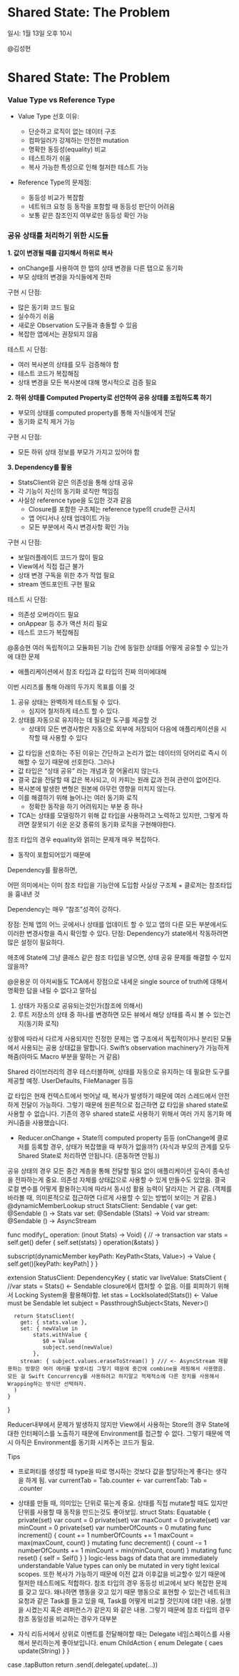 # Shared State: The Problem
일시: 1월 13일 오후 10시

@김성현 
# Shared State: The Problem

### Value Type vs Reference Type
- Value Type 선호 이유:
  - 단순하고 로직이 없는 데이터 구조
  - 컴파일러가 강제하는 안전한 mutation
  - 명확한 동등성(equality) 비교
  - 테스트하기 쉬움
  - 복사 가능한 특성으로 인해 철저한 테스트 가능

- Reference Type의 문제점:
  - 동등성 비교가 복잡함
  - 네트워크 요청 등 동작을 포함할 때 동등성 판단이 어려움
  - 보통 같은 참조인지 여부로만 동등성 확인 가능

### 공유 상태를 처리하기 위한 시도들

**1. 값이 변경될 때를 감지해서 하위로 복사**
- onChange를 사용하여 한 탭의 상태 변경을 다른 탭으로 동기화
- 부모 상태의 변경을 자식들에게 전파

구현 시 단점:
- 많은 동기화 코드 필요
- 실수하기 쉬움
- 새로운 Observation 도구들과 충돌할 수 있음
- 복잡한 앱에서는 권장되지 않음

테스트 시 단점:
- 여러 복사본의 상태를 모두 검증해야 함
- 테스트 코드가 복잡해짐
- 상태 변경을 모든 복사본에 대해 명시적으로 검증 필요

**2. 하위 상태를 Computed Property로 선언하여 공유 상태를 조립하도록 하기**
- 부모의 상태를 computed property를 통해 자식들에게 전달
- 동기화 로직 제거 가능

구현 시 단점:
- 모든 하위 상태 정보를 부모가 가지고 있어야 함

**3. Dependency를 활용**
- StatsClient와 같은 의존성을 통해 상태 공유
- 각 기능이 자신의 동기화 로직만 책임짐
- 사실상 reference type을 도입한 것과 같음
  - Closure를 포함한 구조체는 reference type의 crude한 근사치
  - 앱 어디서나 상태 업데이트 가능
  - 모든 부분에서 즉시 변경사항 확인 가능

구현 시 단점:
- 보일러플레이트 코드가 많이 필요
- View에서 직접 접근 불가
- 상태 변경 구독을 위한 추가 작업 필요
- stream 엔드포인트 구현 필요

테스트 시 단점:
- 의존성 오버라이드 필요
- onAppear 등 추가 액션 처리 필요
- 테스트 코드가 복잡해짐



@홍승현
여러 독립적이고 모듈화된 기능 간에 동일한 상태를 어떻게 공유할 수 있는가에 대한 문제
- 애플리케이션에서 참조 타입과 값 타입의 진짜 의미에대해

이번 시리즈를 통해 아래의 두가지 목표를 이룰 것
1. 공유 상태는 완벽하게 테스트될 수 있다.
    * 심지어 철저하게 테스트 할 수 있다.
2. 상태를 자동으로 유지하는 데 필요한 도구를 제공할 것
    * 상태의 모든 변경사항은 자동으로 외부에 저장되어 다음에 애플리케이션을 시작할 때 사용할 수 있다

- 값 타입을 선호하는 주된 이유는 간단하고 논리가 없는 데이터의 덩어리로 즉시 이해할 수 있기 때문에 선호한다.
그러나
- 값 타입은 “상태 공유” 라는 개념과 잘 어울리지 않는다.
- 결국 값을 전달할 때 값은 복사되고, 이 카피는 원래 값과 전혀 관련이 없어진다.
- 복사본에 발생한 변형은 원본에 아무런 영향을 미치지 않는다.
- 이를 해결하기 위해 늘어나는 여러 동기화 로직
    - 정확한 동작을 하기 어려워지는 부분 중 하나
- TCA는 상태를 모델링하기 위해 값 타입을 사용하려고 노력하고 있지만, 그렇게 하려면 잘못되기 쉬운 온갖 종류의 동기화 로직을 구현해야한다.

참조 타입의 경우 equality와 얽히는 문제개 매우 복잡하다.
- 동작이 포함되어있기 때문에


Dependency를 활용하면,

어떤 의미에서는 이미 참조 타입을 기능안에 도입함
사실상 구조체 + 클로저는 참조타입을 흉내낸 것

Dependency는 매우 “참조”성격이 강하다.

장점: 전체 앱의 어느 곳에서나 상태를 업데이트 할 수 있고 앱의 다른 모든 부분에서도 이러한 변경사항을 즉시 확인할 수 있다.
단점: Dependency가 state에서 작동하려면 많은 설정이 필요하다.

애초에 State에 그냥 클래스 같은 참조 타입을 넣으면, 상태 공유 문제를 해결할 수 있지 않을까?




@윤용운 
이 아저씨들도 TCA에서 장점으로 내세운 single source of truth에 대해서 명확한 답을 내릴 수 없다고 말하심
1. 상태가 자동으로 공유되는것인가(참조에 의해서)
2. 루트 저장소의 상태 중 하나를 변경하면 모든 뷰에서 해당 상태를 즉시 볼 수 있는건지(동기화 로직)

상황에 따라서 다르게 사용되지만 진정한 문제는 앱 구조에서 독립적이거나 분리된 모듈에서 사용되는 공용 상태값을 말합니다.
Swift’s observation machinery가 가능하게 해줌(아마도 Macro 부분을 말하는 거 같음)

Shared 라이브러리의 경우 테스터블하며, 상태를 자동으로 유지하는 데 필요한 도구를 제공할 예정.
UserDefaults, FileManager 등등

값 타입은 현재 컨텍스트에서 벗어날 때, 복사가 발생하기 때문에 여러 스레드에서 안전하게 전달이 가능하다.
그렇기 때문에 원론적으로 접근하면 값 타입을 shared state로 사용할 수 없습니다. 기존의 경우 shared state로 사용하기 위해서 여러 가지 동기화 메커니즘을 사용했습니다.
- Reducer.onChange + State의 computed property 등등
(onChange에 클로저를 등록할 경우, 상태가 복잡했을 때 부하가 없을까?)
(자식과 부모의 관계를 모두 Shared State로 처리하면 안됩니다. (혼동하면 안됨.))

공유 상태의 경우 모든 중간 계층을 통해 전달할 필요 없이 애플리케이션 깊숙이 종속성을 전파하는게 중요.
의존성 자체를 상태값으로 사용할 수 있게 만들수도 있었음. 결국 로컬 변수를 어떻게 활용하는지에 따라서 동시성 활용 능력이 달라지는 거 같음.
(객체를 바라볼 때, 의미론적으로 접근하면 다르게 사용할 수 있는 방법이 보이는 거 같음.)
@dynamicMemberLookup
struct StatsClient: Sendable {
  var get: @Sendable () -> Stats
  var set: @Sendable (Stats) -> Void
  var stream: @Sendable () -> AsyncStream<Stats>

  func modify(_ operation: (inout Stats) -> Void) { // -> transaction
    var stats = self.get()
    defer { self.set(stats) }
    operation(&stats)
  }

  subscript<Value>(dynamicMember keyPath: KeyPath<Stats, Value>) -> Value {
    self.get()[keyPath: keyPath]
  }
}

extension StatusClient: DependencyKey {
    static var liveValue: StatsClient {
      //var stats = Stats() <- Sendable closure에서 캡처할 수 없음. 이를 회피하기 위해서 Locking System을 활용해야함.
      let stas = LockIsolated(Stats()) <- Value must be Sendable
      let subject = PassthroughSubject<Stats, Never>() 

      return StatsClient(
        get: { stats.value },
        set: { newValue in
            stats.withValue { 
               $0 = Value
               subject.send(newValue)
            },
        stream: { subject.values.eraseToStream() } /// <- AsyncStream 재활용하는 방향은 여러 에러를 발생시킴 그렇기 때문에 중간에 combine을 래핑해서 사용했음. 모든 걸 Swift Concurrency를 사용하려고 하지말고 적제적소에 다른 장치를 사용해서 Wrapping하는 방식만 선택하자. 
      )
    }
}

Reducer내부에서 문제가 발생하지 않지만 View에서 사용하는 Store의 경우 State에 대한 인터페이스를 노출하기 때문에 Environment를 접근할 수 없다. 그렇기 때문에 역시 아직은 Environment를 동기화 시켜주는 코드가 필요.

Tips
- 프로퍼티를 생성할 때 type을 따로 명시하는 것보다 값을 할당하는게 좋다는 생각을 하게 됨.
var currentTab = Tab.counter <-
var currentTab: Tab = .counter

- 상태를 만들 때, 의미있는 단위로 묶는게 중요.
상태를 직접 mutate할 때도 있지만 단위를 사용할 때 동작을 만드는것도 좋아보임.
struct Stats: Equatable {
  private(set) var count = 0
  private(set) var maxCount = 0
  private(set) var minCount = 0
  private(set) var numberOfCounts = 0
  mutating func increment() {
    count += 1
    numberOfCounts += 1
    maxCount = max(maxCount, count)
  }
  mutating func decrement() {
    count -= 1
    numberOfCounts += 1
    minCount = min(minCount, count)
  }
  mutating func reset() {
    self = Self()
  }
}
logic-less bags of data that are immediately understandable
Value types can only be mutated in very tight lexical scopes.
또한 복사가 가능하기 때문에 이전 값과 이후값을 비교할수 있기 때문에 철저한 테스트에도 적합하다.
참조 타입의 경우 동등성 비교에서 보다 복잡한 문제를 갖고 있다. 왜나하면 행동을 갖고 있기 때문
행동으로 표현할 수 있는건 네트워크 요청과 같은 Task를 들고 있을 때, Task를 어떻게 비교할 것인지에 대한 내용. 실행을 시켰는지 혹은 레퍼런스가 같은지 와 같은 내용.
그렇기 때문에 참조 타입의 경우 참조 동일성을 비교하는 경우가 대부분

- 자식 리듀서에서 상위로 이벤트를 전달해야할 때는 Delegate 네임스페이스를 사용해서 분리하는게 좋아보입니다.
enum ChildAction {
    enum Delegate { caes update(String) }
}

case .tapButton
return .send(.delegate(.update(...))
